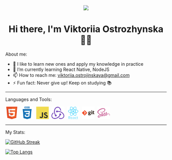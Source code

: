 <div id="header" align="center">
  <img src="https://media.giphy.com/media/Dh5q0sShxgp13DwrvG/giphy.gif" width="250"/>
</div>
<h1 align="center">
  Hi there, I'm Viktoriia Ostrozhynska 💁‍♀️ 
</h1>

About me:
- 🔭 I like to learn new ones and apply my knowledge in practice
- 🌱 I’m currently learning React Native, NodeJS
- 📫 How to reach me: viktoriia.ostrojinskaya@gmail.com
- ⚡ Fun fact: Never give up! Keep on studying 📚 
___
Languages and Tools:
<div>  
  <img src="https://github.com/devicons/devicon/blob/master/icons/html5/html5-original.svg" title="HTML5" alt="HTML" width="40" height="40"/>&nbsp;
  <img src="https://github.com/devicons/devicon/blob/master/icons/css3/css3-plain-wordmark.svg"  title="CSS3" alt="CSS" width="40" height="40"/>&nbsp;
  <img src="https://github.com/devicons/devicon/blob/master/icons/javascript/javascript-original.svg" title="JavaScript" alt="JavaScript" width="40" height="40"/>&nbsp;
    <img src="https://github.com/devicons/devicon/blob/master/icons/redux/redux-original.svg" title="Redux" alt="Redux " width="40" height="40"/>&nbsp;
  <img src="https://github.com/devicons/devicon/blob/master/icons/react/react-original-wordmark.svg" title="React" alt="React" width="40" height="40"/>&nbsp;
  <img src="https://github.com/devicons/devicon/blob/master/icons/git/git-original-wordmark.svg" title="Git" **alt="Git" width="40" height="40"/>&nbsp;
  <img src="https://github.com/devicons/devicon/blob/master/icons/sass/sass-original.svg" title="Sass" **alt="Saas" width="40" height="40"/>
</div>

___
My Stats:

[![GitHub Streak](http://github-readme-streak-stats.herokuapp.com?user=ViktoriiaOstrojinskaya&theme=dark)](https://git.io/streak-stats)

[![Top Langs](https://github-readme-stats.vercel.app/api/top-langs/?username=ViktoriiaOstrojinskaya&layout=compact&theme=dark)](https://github.com/anuraghazra/github-readme-stats)

